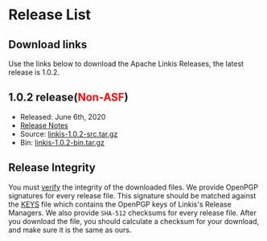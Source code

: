 # Release List

## Download links
  Use the links below to download the Apache Linkis Releases, the latest release is 1.0.2.

## 1.0.2 release(<font color='red'>Non-ASF</font>)
 - Released: June 6th, 2020
 - [Release Notes](release-1.0.2.md)
 - Source: [linkis-1.0.2-src.tar.gz](https://github.com/apache/incubator-linkis/archive/refs/tags/1.0.2.tar.gz)
 - Bin: [linkis-1.0.2-bin.tar.gz](https://osp-1257653870.cos.ap-guangzhou.myqcloud.com/WeDatasphere/Linkis/1.0.2/wedatasphere-linkis-1.0.2-combined-package-dist.tar.gz)
 
## Release Integrity
   You must [verify](https://www.apache.org/info/verification.html) the integrity of the downloaded files. We provide OpenPGP signatures for every release file. 
   This signature should be matched against the [KEYS](https://downloads.apache.org/incubator/linkis/KEYS) file which contains the OpenPGP keys of Linkis's Release Managers. We also provide <code>SHA-512</code> checksums for every release file. After you download the file, you should calculate a checksum for your download, and make sure it is the same as ours.
